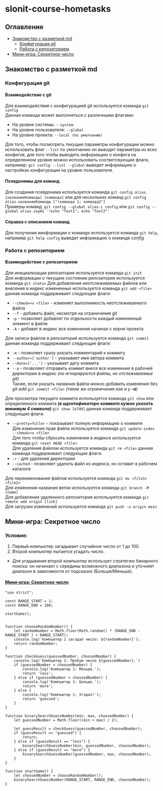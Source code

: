 # slonit-course-hometasks

## Оглавление
- [Знакомство с разметкой md](#task-4)
    - [Конфигурация git](#task-4-1)
    - [Работа с репозиторием](#task-4-2)
- [Мини-игра: Секретное число](#task-6)

## <a id="task-4">Знакомство с разметкой md</a>
### <a id="task-4-1">Конфигурация git</a>

#### Взаимодействие с git
Для взаимодействия с конфигурацией git используется команда  `git config`  
Данная команда может выполняться с различными флагами:
- На уровне системы: `--system`
- На уровне пользователя: `--global`
- На уровне проекта: `--local (по умолчанию)`

Для того, чтобы посмотреть текущие параметры конфигурации можно использовать флаг `--list` 
по умолчанию он выводит параметры из всех конфигов, для того чтобы выводить информацию о
конфига на определенном уровне можно использовать соответсвующие флаги, например:
`git config --list --global` выведет информацию о настройках конфигурации на уровне пользователя.

#### Псевдонимы для команд
Для создания псевдонима используется команда `git config alias.[названиеКоманды] [команда]` или для нескольких команд `git config alias.названиеКоманды ["!команда 1; команда2"]`  
Примеры команд: `git config --global alias.c config` или `git config --global alias.sayHi '!echo "Text1"; echo "Text2"'`

#### Справка с описанием команд
Для получения иинформации о команде используется команда `git help`, например
`git help config` выведет информацию о команде *config*

### <a id="task-4-2">Работа с репозиторием</a>

#### Взаимодействие с репозиторием
Для инициализации репозитория используется команда `git init`  
Для информации о текущем состоянии репозитория используется команда `git status`
Для добавления неотслеживаемых файлов или внесения в индекс измененных используется команда `git add <file>` данная команда поддерживает следующие флаги:  
- `--chmod=+x <file>` - изменяет выполнимость неотслеживаемого файла  
- `--f` - добавить файл, несмотря на ограничения git 
- `-p` - позволяет добавлят по отдельности каждый измененный элемент в файле  
- `-A` - добавит в индекс все изменения начиная с корня проекта

Для записи файлов в репозиторий используется команда `git commit` данная команда поддерживает следующие флаги:  
- `-m` - позволяет сразу указать комментарий к коммиту
- `--author=['author']` - указывает имя автора коммита  
- `--date=['...']` - указывает дату коммита
- `--a` - позволяет отправить коммит внеся все изменения в рабочей директории в индекс *(но игнорируются файлы, не отслеживаемые git)*  
Также, если указать названия файла можно добавить изменение без *git add* `git commit <file>` *(такие же ограничения как и у **-a**)*  

Для просмотра текущего коммита используется команда `git show` или определенного коммита ***(в идентификаторе коммита нужно указать минимум 4 символа)*** `git show [e740]` данная команда поддерживает следующие флаги:  
- `--pretty=fuller` - показывает полную информацию о коммите  
Для изменения прав файла используется команда `git update-index --chmod=+x <file>`  
Для того чтобы сбросить изменения в индексе используется команда `git reset HEAD <file>`    
Для удаления файлом используется команда `git rm <file>`  данная команда поддерживает следующие флаги:  
- `-r` - для удаления директории  
- `--cached` - позволяет удалить файл из индекса, но оставит в рабочем каталоге

Для переименования файлов используется команда `git mv <file1> <file2>`  
Для изменения названия ветки используется команда `git branch -M [name]`  
Для добавления удаленного репозитория используется команда `git remote add origin [link]`  
Для загрузки изменений используется команда `git push -u origin main`  

## <a id="task-6">Мини-игра: Секретное число</a>
### Условие:  
1. Первый компьютер загадывает случайное число от 1 до 100.  
2. Второй компьютер пытается угадать число.  
- Для угадывания второй компьютер использует стратегию бинарного поиска: он начинает с середины возможного диапазона и уточняет диапазон в зависимости от подсказок (Больше/Меньше).
#### [Мини-игра: Секретное число](https://github.com/Noikstrax/slonit-course-hometasks/tree/main/tasks/task6)
```
"use strict";

const RANGE_START = 1;
const RANGE_END = 100;

startGame();


function chooseRandomNumber() {
    let randomNumber = Math.floor(Math.random() * (RANGE_END - RANGE_START ) + RANGE_START);
    console.log(`Компьютер 1 загадал число: ${randomNumber}`);
    return randomNumber;
}

function checkGuess(guessedNumber, choosedNumber) {
    console.log(`Компьютер 2: Пробую число ${guessedNumber}.`)
    if (guessedNumber > choosedNumber) {
        console.log('Компьютер 1: Меньше.');
        return 'less';
    } else if (guessedNumber < choosedNumber) {
        console.log('Компьютер 1: Больше.');
        return 'more';
    } else {
        console.log('Компьютер 1: Угадал!');
        return 'guessed';
    }
}

function binarySearchGuessNumber(min, max, choosedNumber) {
    let guessedNumber = Math.floor((min + max) / 2);

    let guessResult = checkGuess(guessedNumber, choosedNumber);
    if (guessResult == "guessed") {
        return;
    } else if (guessResult == "less") {
        binarySearchGuessNumber(min, guessedNumber, choosedNumber);
    } else if (guessResult == "more") {
        binarySearchGuessNumber(guessedNumber, max, choosedNumber);
    }
}

function startGame() {
    let choosedNumber = chooseRandomNumber();
    binarySearchGuessNumber(RANGE_START, RANGE_END, choosedNumber);
}
```













